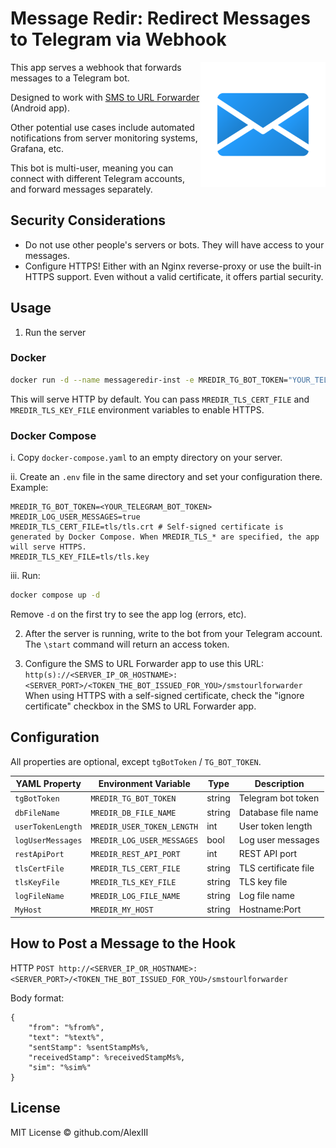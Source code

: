 # Message Redir: Redirect Messages to Telegram via Webhook
<img align="right" src="./messageredir-logo.png" width="200" />

This app serves a webhook that forwards messages to a Telegram bot.

Designed to work with [SMS to URL Forwarder](https://f-droid.org/en/packages/tech.bogomolov.incomingsmsgateway/) (Android app).

Other potential use cases include automated notifications from server monitoring systems, Grafana, etc.

This bot is multi-user, meaning you can connect with different Telegram accounts, and forward messages separately.

## Security Considerations

- Do not use other people's servers or bots. They will have access to your messages.
- Configure HTTPS! Either with an Nginx reverse-proxy or use the built-in HTTPS support. Even without a valid certificate, it offers partial security.

## Usage

1. Run the server

### Docker

```sh
docker run -d --name messageredir-inst -e MREDIR_TG_BOT_TOKEN="YOUR_TELEGRAM_BOT_TOKEN" -v "$(pwd)/messageredir.db:/root/app/messageredir.db" -p 8089:8080 alex3iii/messageredir:latest
```

This will serve HTTP by default. You can pass `MREDIR_TLS_CERT_FILE` and `MREDIR_TLS_KEY_FILE` environment variables to enable HTTPS.

### Docker Compose

i. Copy `docker-compose.yaml` to an empty directory on your server.

ii. Create an `.env` file in the same directory and set your configuration there. Example:
  ```env
  MREDIR_TG_BOT_TOKEN=<YOUR_TELEGRAM_BOT_TOKEN>
  MREDIR_LOG_USER_MESSAGES=true
  MREDIR_TLS_CERT_FILE=tls/tls.crt # Self-signed certificate is generated by Docker Compose. When MREDIR_TLS_* are specified, the app will serve HTTPS.
  MREDIR_TLS_KEY_FILE=tls/tls.key
  ```

iii. Run:
  ```sh
  docker compose up -d
  ```
  Remove `-d` on the first try to see the app log (errors, etc).

2. After the server is running, write to the bot from your Telegram account. The `\start` command will return an access token.

3. Configure the SMS to URL Forwarder app to use this URL:
  `http(s)://<SERVER_IP_OR_HOSTNAME>:<SERVER_PORT>/<TOKEN_THE_BOT_ISSUED_FOR_YOU>/smstourlforwarder`
  When using HTTPS with a self-signed certificate, check the "ignore certificate" checkbox in the SMS to URL Forwarder app.

## Configuration

All properties are optional, except `tgBotToken` / `TG_BOT_TOKEN`.

| YAML Property    | Environment Variable        | Type   | Description          |
|------------------|-----------------------------|--------|----------------------|
| `tgBotToken`     | `MREDIR_TG_BOT_TOKEN`       | string | Telegram bot token   |
| `dbFileName`     | `MREDIR_DB_FILE_NAME`       | string | Database file name   |
| `userTokenLength`| `MREDIR_USER_TOKEN_LENGTH`  | int    | User token length    |
| `logUserMessages`| `MREDIR_LOG_USER_MESSAGES`  | bool   | Log user messages    |
| `restApiPort`    | `MREDIR_REST_API_PORT`      | int    | REST API port        |
| `tlsCertFile`    | `MREDIR_TLS_CERT_FILE`      | string | TLS certificate file |
| `tlsKeyFile`     | `MREDIR_TLS_KEY_FILE`       | string | TLS key file         |
| `logFileName`    | `MREDIR_LOG_FILE_NAME`      | string | Log file name        |
| `MyHost`         | `MREDIR_MY_HOST`            | string | Hostname:Port        |

## How to Post a Message to the Hook

HTTP `POST http://<SERVER_IP_OR_HOSTNAME>:<SERVER_PORT>/<TOKEN_THE_BOT_ISSUED_FOR_YOU>/smstourlforwarder`

Body format:

```
{
    "from": "%from%",
    "text": "%text%",
    "sentStamp": %sentStampMs%,
    "receivedStamp": %receivedStampMs%,
    "sim": "%sim%"
}
```

## License

MIT License © github.com/AlexIII
